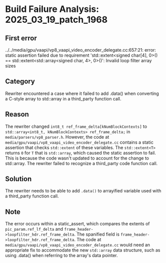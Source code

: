 # Build Failure Analysis: 2025_03_19_patch_1968

## First error

../../media/gpu/vaapi/vp8_vaapi_video_encoder_delegate.cc:657:21: error: static assertion failed due to requirement 'std::extent<signed char[4], 0>() == std::extent<std::array<signed char, 4>, 0>()': Invalid loop filter array sizes

## Category
Rewriter encountered a case where it failed to add .data() when converting a C-style array to std::array in a third_party function call.

## Reason
The rewriter changed `int8_t ref_frame_delta[kNumBlockContexts]` to `std::array<int8_t, kNumBlockContexts> ref_frame_delta;` in `media/parsers/vp8_parser.h`. However, the code at `media/gpu/vaapi/vp8_vaapi_video_encoder_delegate.cc` contains a static assertion that checks `std::extent` of these variables. The `std::extent<T>` returns `0` for `T` that is `std::array`, which caused the static assertion to fail. This is because the code wasn't updated to account for the change to std::array. The rewriter failed to recognize a third_party code function call.

## Solution
The rewriter needs to be able to add `.data()` to arrayified variable used with a third_party function call.

## Note
The error occurs within a static_assert, which compares the extents of `pic_param.ref_lf_delta` and `frame_header->loopfilter_hdr.ref_frame_delta`. The spanified field is `frame_header->loopfilter_hdr.ref_frame_delta`. The code at `media/gpu/vaapi/vp8_vaapi_video_encoder_delegate.cc` would need an appropriate fix to accommodate the new `std::array` data structure, such as using .data() when referring to the array's data pointer.
